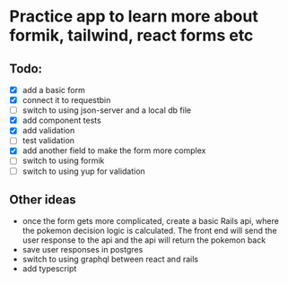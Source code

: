# Practice app to learn more about formik, tailwind, react forms etc

## Todo:

- [x] add a basic form
- [x] connect it to requestbin
- [ ] switch to using json-server and a local db file
- [x] add component tests
- [x] add validation
- [ ] test validation
- [x] add another field to make the form more complex
- [ ] switch to using formik
- [ ] switch to using yup for validation

## Other ideas

- once the form gets more complicated, create a basic Rails api, where the pokemon decision logic is calculated. The front end will send the user response to the api and the api will return the pokemon back
- save user responses in postgres
- switch to using graphql between react and rails
- add typescript
